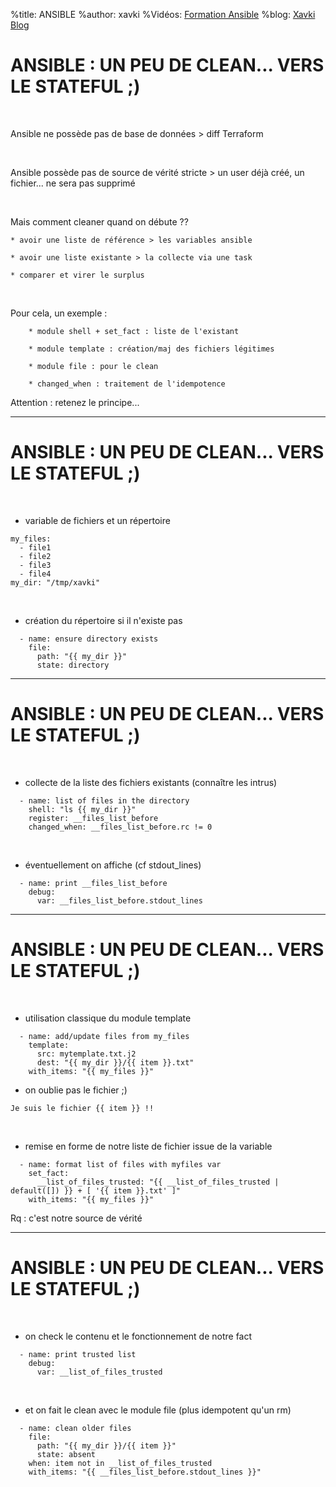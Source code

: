 %title: ANSIBLE
%author: xavki
%Vidéos: [Formation Ansible](https://www.youtube.com/playlist?list=PLn6POgpklwWoCpLKOSw3mXCqbRocnhrh-)
%blog: [Xavki Blog](https://xavki.blog)


# ANSIBLE : UN PEU DE CLEAN... VERS LE STATEFUL ;)


<br>

Ansible ne possède pas de base de données > diff Terraform

<br>

Ansible possède pas de source de vérité stricte
		> un user déjà créé, un fichier... ne sera pas supprimé

<br>

Mais comment cleaner quand on débute ??

	* avoir une liste de référence > les variables ansible

	* avoir une liste existante > la collecte via une task

	* comparer et virer le surplus

<br>

Pour cela, un exemple :
 
		* module shell + set_fact : liste de l'existant

		* module template : création/maj des fichiers légitimes

		* module file : pour le clean

		* changed_when : traitement de l'idempotence

Attention : retenez le principe...

-----------------------------------------------------------------------------------

# ANSIBLE : UN PEU DE CLEAN... VERS LE STATEFUL ;)


<br>

* variable de fichiers et un répertoire

```
my_files:
  - file1
  - file2
  - file3
  - file4
my_dir: "/tmp/xavki"
```

<br>

* création du répertoire si il n'existe pas

```
  - name: ensure directory exists
    file:
      path: "{{ my_dir }}"
      state: directory
```

-----------------------------------------------------------------------------------

# ANSIBLE : UN PEU DE CLEAN... VERS LE STATEFUL ;)


<br>

* collecte de la liste des fichiers existants (connaître les intrus)

```
  - name: list of files in the directory
    shell: "ls {{ my_dir }}"
    register: __files_list_before
    changed_when: __files_list_before.rc != 0
```

<br>

* éventuellement on affiche (cf stdout_lines)

```
  - name: print __files_list_before
    debug:
      var: __files_list_before.stdout_lines
```


-----------------------------------------------------------------------------------

# ANSIBLE : UN PEU DE CLEAN... VERS LE STATEFUL ;)


<br>

* utilisation classique du module template

```
  - name: add/update files from my_files
    template:
      src: mytemplate.txt.j2
      dest: "{{ my_dir }}/{{ item }}.txt"
    with_items: "{{ my_files }}"
```

* on oublie pas le fichier ;)

```
Je suis le fichier {{ item }} !!
```

<br>

* remise en forme de notre liste de fichier issue de la variable 

```
  - name: format list of files with myfiles var
    set_fact: 
      __list_of_files_trusted: "{{ __list_of_files_trusted | default([]) }} + [ '{{ item }}.txt' ]" 
    with_items: "{{ my_files }}"
```

Rq : c'est notre source de vérité


-----------------------------------------------------------------------------------

# ANSIBLE : UN PEU DE CLEAN... VERS LE STATEFUL ;)



<br>

* on check le contenu et le fonctionnement de notre fact

```
  - name: print trusted list
    debug:
      var: __list_of_files_trusted
```

<br>

* et on fait le clean avec le module file (plus idempotent qu'un rm)

```
  - name: clean older files
    file:
      path: "{{ my_dir }}/{{ item }}"
      state: absent
    when: item not in __list_of_files_trusted
    with_items: "{{ __files_list_before.stdout_lines }}"
```
